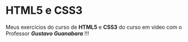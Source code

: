 # HTML5 e CSS3
 Meus exercícios do curso de **HTML5** e **CSS3** do curso em video com o Professor __*Gustavo Guanabara*__ !!!
